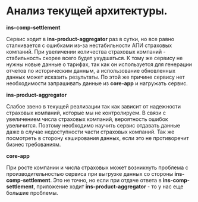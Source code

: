 # Анализ текущей архитектуры.

**ins-comp-settlement**

Сервис ходит в **ins-product-aggregator** раз в сутки, но все равно сталкивается с ошибками из-за нестабильности АПИ страховых компаний.
При увеличении количества страховых компаний - стабильность скорее всего будет ухудшаться.
К тому же сервису не нужны новые данные о тарифах, так как он используется для генерации отчетов по историческим данным, 
а использование обновленных данных может исказить результаты. 
По этой же причине сервису нет необходимости запрашивать данные из **core-app** и нагружать сервис.


**ins-product-aggregator**

Слабое звено в текущей реализации так как зависит от надежности страховых компаний, которые мы не контролируем.
В связи с увеличением числа страховых компаний, вероятность ошибок увеличится. 
Поэтому необходимо научить сервис отдавать данные даже в случае недоступности части страховых компаний.
Так же посмотреть в сторону кэширования данных, если это не противоречит бизнес требованиям.


**core-app**

При росте компании и числа страховых может возникнуть проблема с производительностью сервиса при выгрузке данных со стороны **ins-comp-settlement**.
Это не точно, но если при отдаче ответа в **ins-comp-settlement**, приложение ходит **ins-product-aggregator** - то у нас еще большие проблемы.